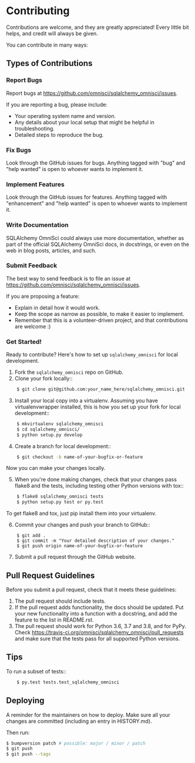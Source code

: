 # Contributing

Contributions are welcome, and they are greatly appreciated! Every little bit
helps, and credit will always be given.

You can contribute in many ways:

## Types of Contributions

### Report Bugs

Report bugs at https://github.com/omnisci/sqlalchemy_omnisci/issues.

If you are reporting a bug, please include:

* Your operating system name and version.
* Any details about your local setup that might be helpful in troubleshooting.
* Detailed steps to reproduce the bug.

### Fix Bugs

Look through the GitHub issues for bugs. Anything tagged with "bug" and "help
wanted" is open to whoever wants to implement it.

### Implement Features

Look through the GitHub issues for features. Anything tagged with "enhancement"
and "help wanted" is open to whoever wants to implement it.

### Write Documentation

SQLAlchemy OmniSci could always use more documentation, whether as part of the
official SQLAlchemy OmniSci docs, in docstrings, or even on the web in blog posts,
articles, and such.

### Submit Feedback

The best way to send feedback is to file an issue at https://github.com/omnisci/sqlalchemy_omnisci/issues.

If you are proposing a feature:

* Explain in detail how it would work.
* Keep the scope as narrow as possible, to make it easier to implement.
* Remember that this is a volunteer-driven project, and that contributions
  are welcome :)

### Get Started!

Ready to contribute? Here's how to set up `sqlalchemy_omnisci` for local development.

1. Fork the `sqlalchemy_omnisci` repo on GitHub.
2. Clone your fork locally::
```sh
    $ git clone git@github.com:your_name_here/sqlalchemy_omnisci.git
```
3. Install your local copy into a virtualenv. Assuming you have virtualenvwrapper installed, this is how you set up your fork for local development::
```sh
    $ mkvirtualenv sqlalchemy_omnisci
    $ cd sqlalchemy_omnisci/
    $ python setup.py develop
```
4. Create a branch for local development::
```sh
    $ git checkout -b name-of-your-bugfix-or-feature
```
   Now you can make your changes locally.

5. When you're done making changes, check that your changes pass flake8 and the
   tests, including testing other Python versions with tox::
```sh
    $ flake8 sqlalchemy_omnisci tests
    $ python setup.py test or py.test
```
   To get flake8 and tox, just pip install them into your virtualenv.

6. Commit your changes and push your branch to GitHub::
```
    $ git add .
    $ git commit -m "Your detailed description of your changes."
    $ git push origin name-of-your-bugfix-or-feature
```
7. Submit a pull request through the GitHub website.

## Pull Request Guidelines

Before you submit a pull request, check that it meets these guidelines:

1. The pull request should include tests.
2. If the pull request adds functionality, the docs should be updated. Put
   your new functionality into a function with a docstring, and add the
   feature to the list in README.rst.
3. The pull request should work for Python 3.6, 3.7 and 3.8, and for PyPy. Check
   https://travis-ci.org/omnisci/sqlalchemy_omnisci/pull_requests
   and make sure that the tests pass for all supported Python versions.

## Tips

To run a subset of tests::
```sh
    $ py.test tests.test_sqlalchemy_omnisci
```

## Deploying

A reminder for the maintainers on how to deploy.
Make sure all your changes are committed (including an entry in HISTORY.md).

Then run:

```sh
$ bumpversion patch # possible: major / minor / patch
$ git push
$ git push --tags
```
